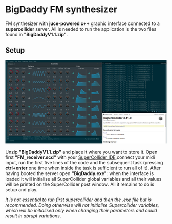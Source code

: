 # BigDaddy FM synthesizer

FM synthesizer with **juce-powered c++** graphic interface connected to a **supercollider** server. 
All is needed to run the application is the two files found in **"BigDaddyV1.1.zip"**.

## Setup

<img src = "/images/Scd_interface.PNG" width = "1000" >

Unzip **"BigDaddyV1.1.zip"** and place it where you want to store it. Open first **"FM_receiver.scd"** with your [SuperCollider IDE](https://supercollider.github.io/download),connect your midi input, run the first five lines of the code and the subsequent task (pressing **ctrl+enter** one time when inside the task is sufficient to run all of it). After having booted the server open **"BigDaddy.exe"**: when the interface is loaded it will initialise all SuperCollider global variables and all their values will be printed on the SuperCollider post window. All it remains to do is setup and play.
 
*It is not essential to run first supercollider and then the .exe file but is recommended. Doing otherwise will not initialise Supercollider variables, which will be initialised only when changing their parameters and could result in abrupt variations*. 
